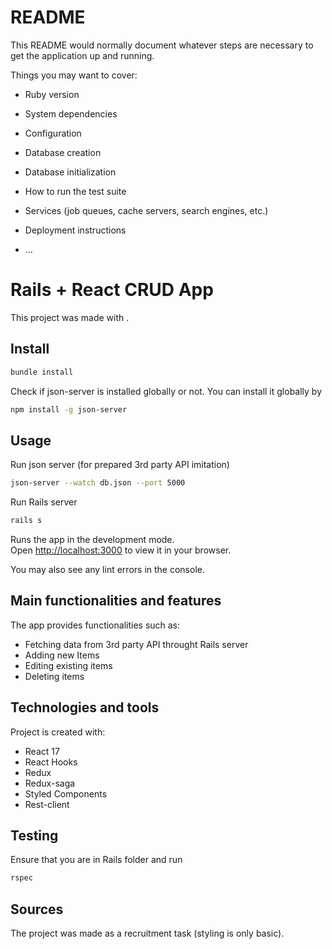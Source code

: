 # README

This README would normally document whatever steps are necessary to get the
application up and running.

Things you may want to cover:

* Ruby version

* System dependencies

* Configuration

* Database creation

* Database initialization

* How to run the test suite

* Services (job queues, cache servers, search engines, etc.)

* Deployment instructions

* ...

# Rails + React CRUD App

This project was made with .

## Install

```sh
bundle install
```

Check if json-server is installed globally or not. You can install it globally by
```sh
npm install -g json-server
```

## Usage

Run json server (for prepared 3rd party API imitation)
```sh
json-server --watch db.json --port 5000
```
Run Rails server
```sh
rails s
```

Runs the app in the development mode.\
Open [http://localhost:3000](http://localhost:3000) to view it in your browser.

You may also see any lint errors in the console.

## Main functionalities and features

The app provides functionalities such as:

- Fetching data from 3rd party API throught Rails server
- Adding new Items
- Editing existing items
- Deleting items

## Technologies and tools

Project is created with:

- React 17
- React Hooks
- Redux
- Redux-saga
- Styled Components
- Rest-client

## Testing

Ensure that you are in Rails folder and run 
```sh
rspec
```

## Sources

The project was made as a recruitment task (styling is only basic).
